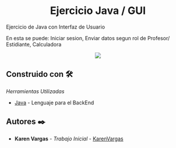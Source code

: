 <h1 align="center"> Ejercicio Java / GUI</h1>
Ejercicio de Java con Interfaz de Usuario

En esta se puede: Iniciar sesion, Enviar datos segun rol de Profesor/ Estidiante, Calculadora

<p align="center"><img src="https://www.webdevelopersnotes.com/wp-content/uploads/create-a-simple-home-page.png"/></p> 

## Construido con 🛠️

_Herramientas Utilizadas_

* [Java](https://www.java.com/es/) - Lenguaje para el BackEnd

## Autores ✒️

* **Karen Vargas** - *Trabajo Inicial* - [KarenVargas](https://github.com/Karen11Vargas)

